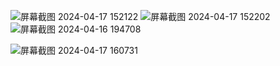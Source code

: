 ![屏幕截图 2024-04-17 152122](https://github.com/EMLonga/mvc_jdbc_mysql_java/assets/157395084/bd4ca906-c20a-4b5e-8a82-80be9277e4e8)
![屏幕截图 2024-04-17 152202](https://github.com/EMLonga/mvc_jdbc_mysql_java/assets/157395084/28de04b0-0cc0-4b88-8d24-116eec1d24c7)
![屏幕截图 2024-04-16 194708](https://github.com/EMLonga/mvc_jdbc_mysql_java/assets/157395084/a367e67f-e0de-4546-a319-1f63048ee475)

![屏幕截图 2024-04-17 160731](https://github.com/EMLonga/mvc_jdbc_mysql_java/assets/157395084/6f98383c-436f-4ad8-98db-5bea9dbe7faf)




